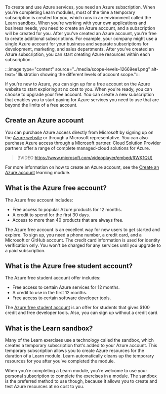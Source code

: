 To create and use Azure services, you need an Azure subscription. When you're completing Learn modules, most of the time a temporary subscription is created for you, which runs in an environment called the Learn sandbox. When you're working with your own applications and business needs, you need to create an Azure account, and a subscription will be created for you. After you've created an Azure account, you're free to create additional subscriptions. For example, your company might use a single Azure account for your business and separate subscriptions for development, marketing, and sales departments. After you've created an Azure subscription, you can start creating Azure resources within each subscription.

:::image type="content" source="../media/scope-levels-12669ee1.png" alt-text="Illustration showing the different levels of account scope.":::


If you're new to Azure, you can sign up for a free account on the Azure website to start exploring at no cost to you. When you're ready, you can choose to upgrade your free account. You can create a new subscription that enables you to start paying for Azure services you need to use that are beyond the limits of a free account.

## Create an Azure account

You can purchase Azure access directly from Microsoft by signing up on the [Azure website](https://azure.microsoft.com/?azure-portal=true) or through a Microsoft representative. You can also purchase Azure access through a Microsoft partner. Cloud Solution Provider partners offer a range of complete managed-cloud solutions for Azure.

> [!VIDEO https://www.microsoft.com/videoplayer/embed/RWK1QU]

For more information on how to create an Azure account, see the [Create an Azure account](/learn/modules/create-an-azure-account/?azure-portal=true) learning module.

## What is the Azure free account?

The Azure free account includes:

- Free access to popular Azure products for 12 months.
- A credit to spend for the first 30 days.
- Access to more than 40 products that are always free.

The Azure free account is an excellent way for new users to get started and explore. To sign up, you need a phone number, a credit card, and a Microsoft or GitHub account. The credit card information is used for identity verification only. You won't be charged for any services until you upgrade to a paid subscription.

## What is the Azure free student account?

The Azure free student account offer includes:

 -  Free access to certain Azure services for 12 months.
 -  A credit to use in the first 12 months.
 -  Free access to certain software developer tools.

The [Azure free student account](https://azure.microsoft.com/free/students/?azure-portal=true) is an offer for students that gives $100 credit and free developer tools. Also, you can sign up without a credit card.

## What is the Learn sandbox?

Many of the Learn exercises use a technology called the sandbox, which creates a temporary subscription that's added to your Azure account. This temporary subscription allows you to create Azure resources for the duration of a Learn module. Learn automatically cleans up the temporary resources for you after you've completed the module.

When you're completing a Learn module, you're welcome to use your personal subscription to complete the exercises in a module. The sandbox is the preferred method to use though, because it allows you to create and test Azure resources at no cost to you.


